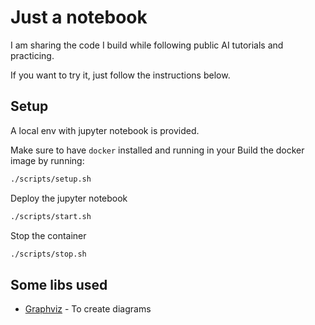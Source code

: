 # Just a notebook
I am sharing the code I build while following public AI tutorials and practicing.

If you want to try it, just follow the instructions below.

## Setup

A local env with jupyter notebook is provided.

Make sure to have `docker` installed and running in your 
Build the docker image by running:
```bash
./scripts/setup.sh
```

Deploy the jupyter notebook
```bash
./scripts/start.sh
```

Stop the container
```bash
./scripts/stop.sh
```

## Some libs used

- [Graphviz](https://graphviz.org/) - To create diagrams
